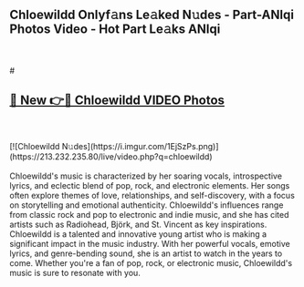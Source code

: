 ## Chloewildd Onlyf𝚊ns Le𝚊ked N𝚞des - Part-ANlqi Photos Video - Hot Part Le𝚊ks ANlqi
<br>
<br>
# <h2><a href="https://213.232.235.80/live/video.php?q=chloewildd">🔗 New 👉🔴 Chloewildd VIDEO Photos</a></h2>
<br>
<br>
[![Chloewildd N𝚞des](https://i.imgur.com/1EjSzPs.png)](https://213.232.235.80/live/video.php?q=chloewildd)
<br>
<br>
Chloewildd's music is characterized by her soaring vocals, introspective lyrics, and eclectic blend of pop, rock, and electronic elements. Her songs often explore themes of love, relationships, and self-discovery, with a focus on storytelling and emotional authenticity. Chloewildd's influences range from classic rock and pop to electronic and indie music, and she has cited artists such as Radiohead, Björk, and St. Vincent as key inspirations. Chloewildd is a talented and innovative young artist who is making a significant impact in the music industry. With her powerful vocals, emotive lyrics, and genre-bending sound, she is an artist to watch in the years to come. Whether you're a fan of pop, rock, or electronic music, Chloewildd's music is sure to resonate with you.
<br>
<br>